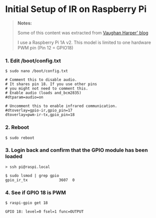 # Initial Setup of IR on Raspberry Pi
> **Notes:**
> 
> Some of this content was extracted from [Vaughan Harper' blog](https://vaughanharper.com/2020/08/12/configuring-an-infrared-remote-control-to-control-runeaudio-archlinux-without-needing-lirc/)
>
> I use a Raspberry Pi 1A v2. This model is limited to one hardware PWM pin (Pin 12 = GPIO18)

### 1. Edit /boot/config.txt
```
$ sudo nano /boot/config.txt

# Comment this to disable audio.
# It shares pin 18. If you use other pins
# you might not need to comment this.
# Enable audio (loads and_bcm2835)
#dtparam=audio=on

# Uncomment this to enable infrared communication.
#dtoverlay=gpio-ir,gpio_pin=17
dtoverlay=pwm-ir-tx,gpio_pin=18
```

### 2. Reboot
```
$ sudo reboot
```

### 3. Login back and confirm that the GPIO module has been loaded
```
> ssh pi@raspi.local

$ sudo lsmod | grep gpio
gpio_ir_tx              3607  0
```

### 4. See if GPIO 18 is PWM
```
$ raspi-gpio get 18

GPIO 18: level=0 fsel=1 func=OUTPUT
```
